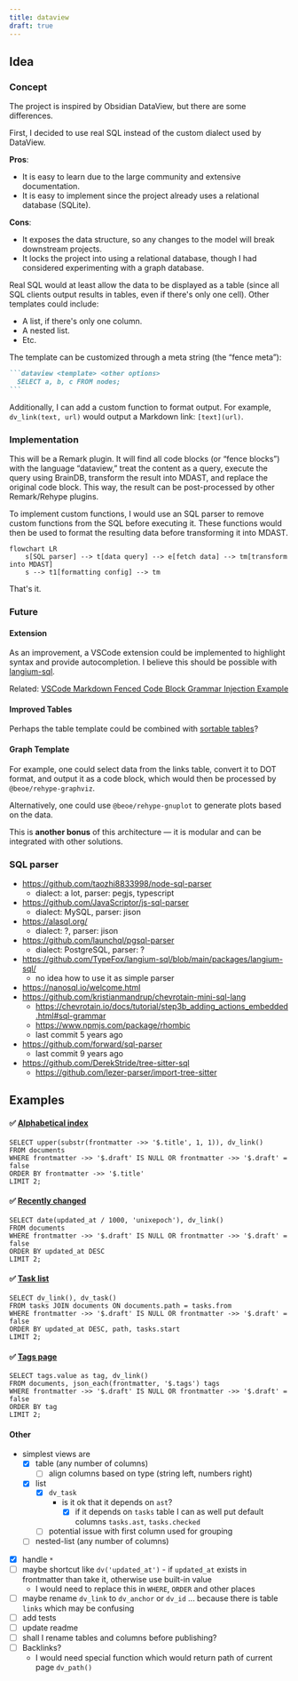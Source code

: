```yaml
---
title: dataview
draft: true
---
```


## Idea

### Concept

The project is inspired by Obsidian DataView, but there are some differences.

First, I decided to use real SQL instead of the custom dialect used by DataView.

**Pros**:

- It is easy to learn due to the large community and extensive documentation.
- It is easy to implement since the project already uses a relational database (SQLite).

**Cons**:

- It exposes the data structure, so any changes to the model will break downstream projects.
- It locks the project into using a relational database, though I had considered experimenting with a graph database.

Real SQL would at least allow the data to be displayed as a table (since all SQL clients output results in tables, even if there's only one cell). Other templates could include:

- A list, if there's only one column.
- A nested list.
- Etc.

The template can be customized through a meta string (the “fence meta”):

````md
```dataview <template> <other options>
  SELECT a, b, c FROM nodes;
```
````

Additionally, I can add a custom function to format output. For example, `dv_link(text, url)` would output a Markdown link: `[text](url)`.

### Implementation

This will be a Remark plugin. It will find all code blocks (or “fence blocks”) with the language “dataview,” treat the content as a query, execute the query using BrainDB, transform the result into MDAST, and replace the original code block. This way, the result can be post-processed by other Remark/Rehype plugins.

To implement custom functions, I would use an SQL parser to remove custom functions from the SQL before executing it. These functions would then be used to format the resulting data before transforming it into MDAST.

```mermaid
flowchart LR
    s[SQL parser] --> t[data query] --> e[fetch data] --> tm[transform into MDAST]
    s --> t1[formatting config] --> tm
```

That's it.

### Future

#### Extension

As an improvement, a VSCode extension could be implemented to highlight syntax and provide autocompletion. I believe this should be possible with [langium-sql](https://github.com/TypeFox/langium-sql/blob/main/packages/langium-sql/).

Related: [VSCode Markdown Fenced Code Block Grammar Injection Example](https://github.com/mjbvz/vscode-fenced-code-block-grammar-injection-example)

#### Improved Tables

Perhaps the table template could be combined with [sortable tables](https://astro-digital-garden.stereobooster.com/recipes/sortable-tables/)?

#### Graph Template

For example, one could select data from the links table, convert it to DOT format, and output it as a code block, which would then be processed by `@beoe/rehype-graphviz`.

Alternatively, one could use `@beoe/rehype-gnuplot` to generate plots based on the data.

This is **another bonus** of this architecture — it is modular and can be integrated with other solutions.

### SQL parser

- https://github.com/taozhi8833998/node-sql-parser
  - dialect: a lot, parser: pegjs, typescript
- https://github.com/JavaScriptor/js-sql-parser
  - dialect: MySQL, parser: jison
- https://alasql.org/
  - dialect: ?, parser: jison
- https://github.com/launchql/pgsql-parser
  - dialect: PostgreSQL, parser: ?
- https://github.com/TypeFox/langium-sql/blob/main/packages/langium-sql/
  - no idea how to use it as simple parser
- https://nanosql.io/welcome.html
- https://github.com/kristianmandrup/chevrotain-mini-sql-lang
  - https://chevrotain.io/docs/tutorial/step3b_adding_actions_embedded.html#sql-grammar
  - https://www.npmjs.com/package/rhombic
  - last commit 5 years ago
- https://github.com/forward/sql-parser
  - last commit 9 years ago
- https://github.com/DerekStride/tree-sitter-sql
  - https://github.com/lezer-parser/import-tree-sitter

## Examples

#### ✅ [Alphabetical index](https://astro-digital-garden.stereobooster.com/alphabetical/)

```dataview list root_class=column-list
SELECT upper(substr(frontmatter ->> '$.title', 1, 1)), dv_link()
FROM documents
WHERE frontmatter ->> '$.draft' IS NULL OR frontmatter ->> '$.draft' = false
ORDER BY frontmatter ->> '$.title'
LIMIT 2;
```

#### ✅ [Recently changed](https://astro-digital-garden.stereobooster.com/recent/)

```dataview list root_class=column-list
SELECT date(updated_at / 1000, 'unixepoch'), dv_link()
FROM documents
WHERE frontmatter ->> '$.draft' IS NULL OR frontmatter ->> '$.draft' = false
ORDER BY updated_at DESC
LIMIT 2;
```

#### ✅ [Task list](https://astro-digital-garden.stereobooster.com/recipes/task-extraction/)

```dataview list
SELECT dv_link(), dv_task()
FROM tasks JOIN documents ON documents.path = tasks.from
WHERE frontmatter ->> '$.draft' IS NULL OR frontmatter ->> '$.draft' = false
ORDER BY updated_at DESC, path, tasks.start
LIMIT 2;
```

#### ✅ [Tags page](https://astro-digital-garden.stereobooster.com/tags/)

```dataview list root_class=column-list
SELECT tags.value as tag, dv_link()
FROM documents, json_each(frontmatter, '$.tags') tags
WHERE frontmatter ->> '$.draft' IS NULL OR frontmatter ->> '$.draft' = false
ORDER BY tag
LIMIT 2;
```

#### Other

- simplest views are
  - [x] table (any number of columns)
    - [ ] align columns based on type (string left, numbers right)
  - [x] list
    - [x] `dv_task`
      - is it ok that it depends on `ast`?
        - [x] if it depends on `tasks` table I can as well put default columns `tasks.ast`, `tasks.checked`
    - [ ] potential issue with first column used for grouping
  - [ ] nested-list (any number of columns)
- [x] handle `*`
- [ ] maybe shortcut like `dv('updated_at')` - if `updated_at` exists in frontmatter than take it, otherwise use built-in value
  - I would need to replace this in `WHERE`, `ORDER` and other places
- [ ] maybe rename `dv_link` to `dv_anchor` or `dv_id` ... because there is table `links` which may be confusing
- [ ] add tests
- [ ] update readme
- [ ] shall I rename tables and columns before publishing?
- [ ] Backlinks?
  - I would need special function which would return path of current page `dv_path()`
